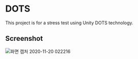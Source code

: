 # DOTS

This project is for a stress test using Unity DOTS technology.

## Screenshot
![화면 캡처 2020-11-20 022216](https://user-images.githubusercontent.com/15864013/99700991-3aeedd00-2ad7-11eb-818a-96eab5ce6679.png)
